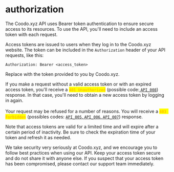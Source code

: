 # authorization

The Coodo.xyz API uses Bearer token authentication to ensure secure access to its resources. To use the API, you'll need to include an access token with each request.

Access tokens are issued to users when they log in to the Coodo.xyz website. The token can be included in the `Authorization` header of your API requests, like this:

```
Authorization: Bearer <access_token>
```

Replace with the token provided to you by Coodo.xyz.

If you make a request without a valid access token or with an expired access token, you'll receive a <mark style="color:orange;">`401 Unauthorized`</mark> (possible code:[ `API_008`](../errors-codes.md)) response. In that case, you'll need to obtain a new access token by logging in again.\
\
Your request may be refused for a number of reasons. You will receive a <mark style="color:orange;">`403 Forbidden`</mark> (possibles codes: [`API_005`, `API_006`, `API_007`](../errors-codes.md)) response.

Note that access tokens are valid for a limited time and will expire after a certain period of inactivity. Be sure to check the expiration time of your token and refresh it as needed.

We take security very seriously at Coodo.xyz, and we encourage you to follow best practices when using our API. Keep your access token secure and do not share it with anyone else. If you suspect that your access token has been compromised, please contact our support team immediately.
